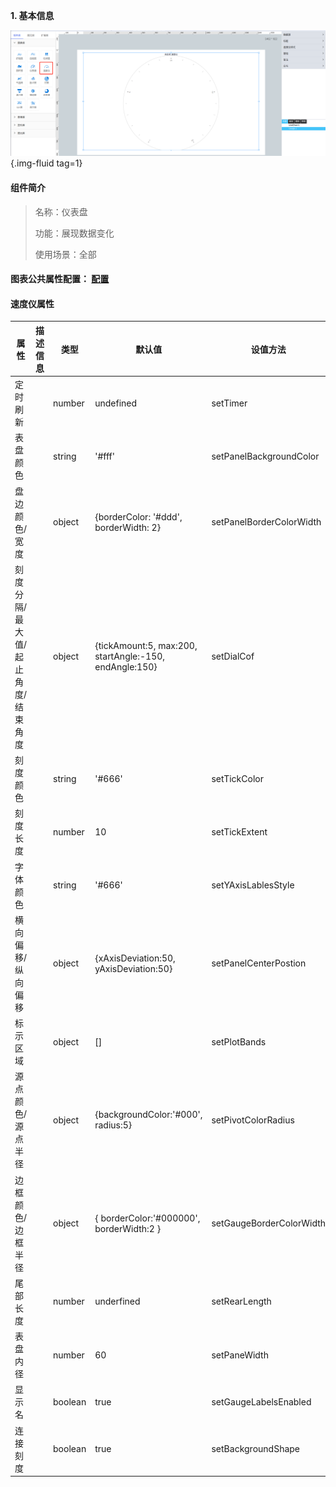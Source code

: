 **1\. 基本信息**

![速度仪](../../assets/img/configuration_Gauge.png "速度仪"){.img-fluid tag=1}


#### **组件简介**

> 名称：仪表盘
>
> 功能：展现数据变化
>
> 使用场景：全部

#### **图表公共属性配置**： [配置](./chart.md)

#### **速度仪属性**

| 属性| 描述信息| 类型| 默认值 | 设值方法 | 取值方法|  脚本使用 |
|-----|--------|----|--------|--------|----------|-----|
| 定时刷新 |  | number | undefined | setTimer | getTimer |
| 表盘颜色 |  | string | '#fff' | setPanelBackgroundColor | getPanelBackgroundColor |
| 盘边颜色/宽度 |  | object | {borderColor: '#ddd', borderWidth: 2} | setPanelBorderColorWidth | getPanelBorderColorWidth |
| 刻度分隔/最大值/起止角度/结束角度 |  | object | {tickAmount:5, max:200, startAngle:-150, endAngle:150} | setDialCof | getDialCof |
| 刻度颜色 |  | string | '#666' | setTickColor | getTickColor | 允许 |
| 刻度长度 |  | number | 10 | setTickExtent | getTickExtent | 允许 |
| 字体颜色 |  | string | '#666' | setYAxisLablesStyle | getYAxisLablesStyle | 允许 |
| 横向偏移/纵向偏移 |  | object | {xAxisDeviation:50, yAxisDeviation:50} | setPanelCenterPostion | getPanelCenterPostion | 允许 |
| 标示区域 |  | object | [] | setPlotBands | getPlotBands | 
| 源点颜色/源点半径 |  | object | {backgroundColor:'#000', radius:5} | setPivotColorRadius | getPivotColorRadius |  允许 |
| 边框颜色/边框半径 |  | object | { borderColor:'#000000', borderWidth:2 } | setGaugeBorderColorWidth | getGaugeBorderColorWidth |  允许 |
| 尾部长度 |  | number | underfined | setRearLength | getRearLength | 允许 |
| 表盘内径 |  | number | 60 | setPaneWidth | getPaneWidth | 允许 |
| 显示名 |  | boolean | true | setGaugeLabelsEnabled | getGaugeLabelsEnabled | 允许 |
| 连接刻度 |  | boolean | true | setBackgroundShape | getBackgroundShape | 允许 |